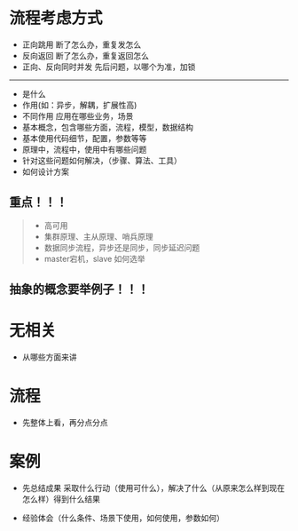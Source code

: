 # 流程考虑方式
- 正向跳用 断了怎么办，重复发怎么
- 反向返回 断了怎么办，重复返回怎么
- 正向、反向同时并发 先后问题，以哪个为准，加锁

------------------------------------------------------------------
- 是什么
- 作用(如：异步，解耦，扩展性高)
- 不同作用 应用在哪些业务，场景
- 基本概念，包含哪些方面，流程，模型，数据结构
- 基本使用代码细节，配置，参数等等
- 原理中，流程中，使用中有哪些问题
- 针对这些问题如何解决，（步骤、算法、工具）
- 如何设计方案

## 重点！！！
> - 高可用
> - 集群原理、主从原理、哨兵原理
> - 数据同步流程，异步还是同步，同步延迟问题
> - master宕机，slave 如何选举

## 抽象的概念要举例子！！！


# 无相关
- 从哪些方面来讲
# 流程
- 先整体上看，再分点分点
# 案例
- 先总结成果 采取什么行动（使用可什么），解决了什么（从原来怎么样到现在怎么样）得到什么结果

- 经验体会（什么条件、场景下使用，如何使用，参数如何）
